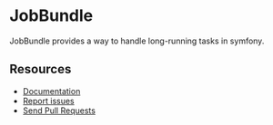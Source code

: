 
# JobBundle

JobBundle provides a way to handle long-running tasks in symfony.

## Resources

- [Documentation](./docs/index.md)
- [Report issues](https://github.com/SoureCode/JobBundle/issues)
- [Send Pull Requests](https://github.com/SoureCode/JobBundle/pulls)
